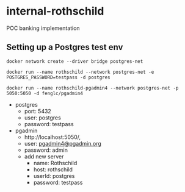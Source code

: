 # internal-rothschild
POC banking implementation

## Setting up a Postgres test env

`docker network create --driver bridge postgres-net`

`docker run --name rothschild --network postgres-net -e POSTGRES_PASSWORD=testpass -d postgres`

`docker run --name rothschild-pgadmin4 --network postgres-net -p 5050:5050 -d fenglc/pgadmin4`

- postgres
    - port: 5432
    - user: postgres
    - password: testpass
- pgadmin
    - http://localhost:5050/, 
    - user: pgadmin4@pgadmin.org
    - password: admin
    - add new server
        - name: Rothschild
        - host: rothschild
        - userId: postgres
        - password: testpass
